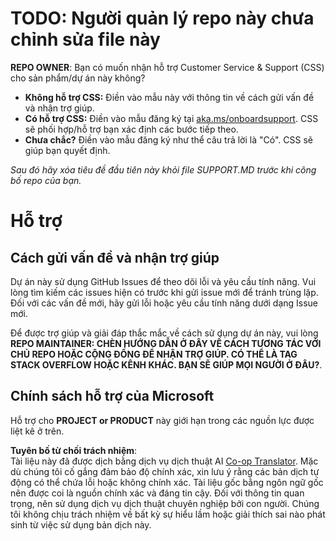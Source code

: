 <!--
CO_OP_TRANSLATOR_METADATA:
{
  "original_hash": "62fe65c1d8e3796c01aa1e3c89666cba",
  "translation_date": "2025-05-06T17:40:14+00:00",
  "source_file": "SUPPORT.md",
  "language_code": "vi"
}
-->
# TODO: Người quản lý repo này chưa chỉnh sửa file này

**REPO OWNER**: Bạn có muốn nhận hỗ trợ Customer Service & Support (CSS) cho sản phẩm/dự án này không?

- **Không hỗ trợ CSS:** Điền vào mẫu này với thông tin về cách gửi vấn đề và nhận trợ giúp.
- **Có hỗ trợ CSS:** Điền vào mẫu đăng ký tại [aka.ms/onboardsupport](https://aka.ms/onboardsupport). CSS sẽ phối hợp/hỗ trợ bạn xác định các bước tiếp theo.
- **Chưa chắc?** Điền vào mẫu đăng ký như thể câu trả lời là "Có". CSS sẽ giúp bạn quyết định.

*Sau đó hãy xóa tiêu đề đầu tiên này khỏi file SUPPORT.MD trước khi công bố repo của bạn.*

# Hỗ trợ

## Cách gửi vấn đề và nhận trợ giúp  

Dự án này sử dụng GitHub Issues để theo dõi lỗi và yêu cầu tính năng. Vui lòng tìm kiếm các issues hiện có trước khi gửi issue mới để tránh trùng lặp. Đối với các vấn đề mới, hãy gửi lỗi hoặc yêu cầu tính năng dưới dạng Issue mới.

Để được trợ giúp và giải đáp thắc mắc về cách sử dụng dự án này, vui lòng **REPO MAINTAINER: CHÈN HƯỚNG DẪN Ở ĐÂY VỀ CÁCH TƯƠNG TÁC VỚI CHỦ REPO HOẶC CỘNG ĐỒNG ĐỂ NHẬN TRỢ GIÚP. CÓ THỂ LÀ TAG STACK OVERFLOW HOẶC KÊNH KHÁC. BẠN SẼ GIÚP MỌI NGƯỜI Ở ĐÂU?**.

## Chính sách hỗ trợ của Microsoft  

Hỗ trợ cho **PROJECT or PRODUCT** này giới hạn trong các nguồn lực được liệt kê ở trên.

**Tuyên bố từ chối trách nhiệm**:  
Tài liệu này đã được dịch bằng dịch vụ dịch thuật AI [Co-op Translator](https://github.com/Azure/co-op-translator). Mặc dù chúng tôi cố gắng đảm bảo độ chính xác, xin lưu ý rằng các bản dịch tự động có thể chứa lỗi hoặc không chính xác. Tài liệu gốc bằng ngôn ngữ gốc nên được coi là nguồn chính xác và đáng tin cậy. Đối với thông tin quan trọng, nên sử dụng dịch vụ dịch thuật chuyên nghiệp bởi con người. Chúng tôi không chịu trách nhiệm về bất kỳ sự hiểu lầm hoặc giải thích sai nào phát sinh từ việc sử dụng bản dịch này.